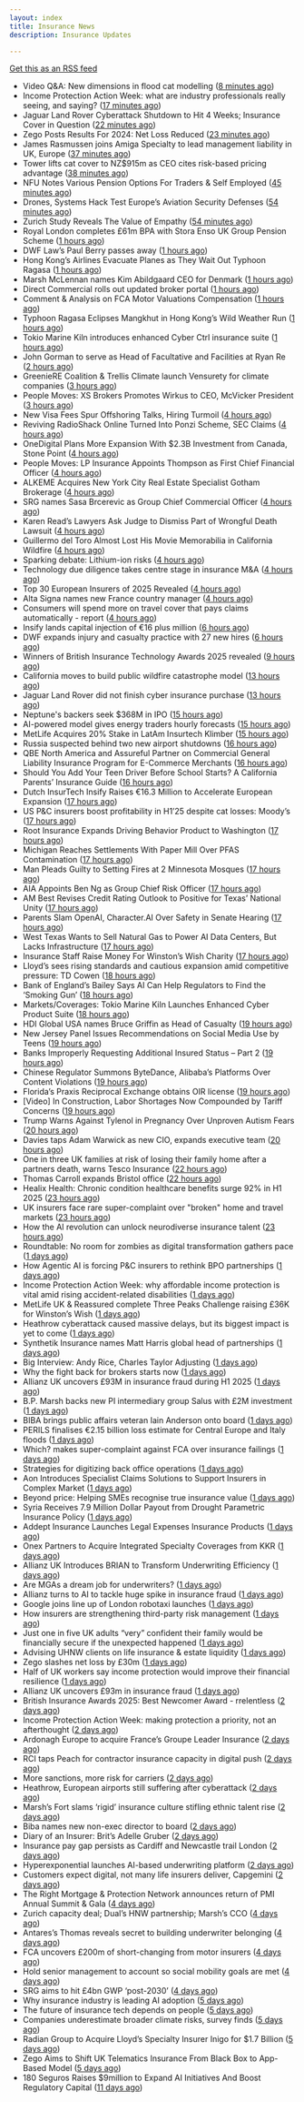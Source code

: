 ```yaml
---
layout: index
title: Insurance News
description: Insurance Updates

---
```


[Get this as an RSS feed](/insurance.rss)

<!-- news_marker starts -->
- Video Q&A: New dimensions in flood cat modelling ([8 minutes ago](https://www.postonline.co.uk/technology/7959047/video-qa-new-dimensions-in-flood-cat-modelling))
- Income Protection Action Week: what are industry professionals really seeing, and saying? ([17 minutes ago](https://ifamagazine.com/income-protection-action-week-what-are-industry-professionals-really-seeing-and-saying/))
- Jaguar Land Rover Cyberattack Shutdown to Hit 4 Weeks; Insurance Cover in Question ([22 minutes ago](https://www.insurancejournal.com/news/international/2025/09/24/840349.htm))
- Zego Posts Results For 2024: Net Loss Reduced ([23 minutes ago](https://insurance-edge.net/2025/09/24/zego-posts-results-for-2024-net-loss-reduced/))
- James Rasmussen joins Amiga Specialty to lead management liability in UK, Europe ([37 minutes ago](https://www.insurancebusinessmag.com/uk/news/breaking-news/james-rasmussen-joins-amiga-specialty-to-lead-management-liability-in-uk-europe-550735.aspx))
- Tower lifts cat cover to NZ$915m as CEO cites risk-based pricing advantage ([38 minutes ago](https://www.reinsurancene.ws/tower-lifts-cat-cover-to-nz915m-as-ceo-cites-risk-based-pricing-advantage/))
- NFU Notes Various Pension Options For Traders & Self Employed ([45 minutes ago](https://insurance-edge.net/2025/09/24/nfu-notes-various-pension-options-for-traders-self-employed/))
- Drones, Systems Hack Test Europe’s Aviation Security Defenses ([54 minutes ago](https://www.insurancejournal.com/news/international/2025/09/24/840335.htm))
- Zurich Study Reveals The Value of Empathy ([54 minutes ago](https://insurance-edge.net/2025/09/24/zurich-study-reveals-the-value-of-empathy/))
- Royal London completes £61m BPA with Stora Enso UK Group Pension Scheme ([1 hours ago](https://www.reinsurancene.ws/royal-london-completes-61m-bpa-with-stora-enso-uk-group-pension-scheme/))
- DWF Law’s Paul Berry passes away ([1 hours ago](https://www.postonline.co.uk/news/7959086/dwf-laws-paul-berry-passes-away))
- Hong Kong’s Airlines Evacuate Planes as They Wait Out Typhoon Ragasa ([1 hours ago](https://www.insurancejournal.com/news/international/2025/09/24/840330.htm))
- Marsh McLennan names Kim Abildgaard CEO for Denmark ([1 hours ago](https://www.insurancebusinessmag.com/uk/news/breaking-news/marsh-mclennan-names-kim-abildgaard-ceo-for-denmark-550717.aspx))
- Direct Commercial rolls out updated broker portal ([1 hours ago](https://www.postonline.co.uk/broker/7959081/direct-commercial-rolls-out-updated-broker-portal))
- Comment & Analysis on FCA Motor Valuations Compensation ([1 hours ago](https://insurance-edge.net/2025/09/24/comment-analysis-on-fca-motor-valuations-compensation/))
- Typhoon Ragasa Eclipses Mangkhut in Hong Kong’s Wild Weather Run ([1 hours ago](https://www.insurancejournal.com/news/international/2025/09/24/840325.htm))
- Tokio Marine Kiln introduces enhanced Cyber Ctrl insurance suite ([1 hours ago](https://www.reinsurancene.ws/tokio-marine-kiln-introduces-enhanced-cyber-ctrl-insurance-suite/))
- John Gorman to serve as Head of Facultative and Facilities at Ryan Re ([2 hours ago](https://www.reinsurancene.ws/john-gorman-to-serve-as-head-of-facultative-and-facilities-at-ryan-re/))
- GreenieRE Coalition & Trellis Climate launch Vensurety for climate companies ([3 hours ago](https://www.reinsurancene.ws/greeniere-coalition-trellis-climate-launch-vensurety-for-climate-companies/))
- People Moves: XS Brokers Promotes Wirkus to CEO, McVicker President ([3 hours ago](https://www.insurancejournal.com/news/national/2025/09/24/840315.htm))
- New Visa Fees Spur Offshoring Talks, Hiring Turmoil ([4 hours ago](https://www.insurancejournal.com/news/national/2025/09/24/840319.htm))
- Reviving RadioShack Online Turned Into Ponzi Scheme, SEC Claims ([4 hours ago](https://www.insurancejournal.com/news/national/2025/09/24/840312.htm))
- OneDigital Plans More Expansion With $2.3B Investment from Canada, Stone Point ([4 hours ago](https://www.insurancejournal.com/news/southeast/2025/09/24/840301.htm))
- People Moves: LP Insurance Appoints Thompson as First Chief Financial Officer ([4 hours ago](https://www.insurancejournal.com/news/west/2025/09/24/839710.htm))
- ALKEME Acquires New York City Real Estate Specialist Gotham Brokerage ([4 hours ago](https://www.insurancejournal.com/news/east/2025/09/24/840296.htm))
- SRG names Sasa Brcerevic as Group Chief Commercial Officer ([4 hours ago](https://www.reinsurancene.ws/srg-names-sasa-brcerevic-as-group-chief-commercial-officer/))
- Karen Read’s Lawyers Ask Judge to Dismiss Part of Wrongful Death Lawsuit ([4 hours ago](https://www.insurancejournal.com/news/east/2025/09/24/840322.htm))
- Guillermo del Toro Almost Lost His Movie Memorabilia in California Wildfire ([4 hours ago](https://www.insurancejournal.com/news/west/2025/09/24/840308.htm))
- Sparking debate: Lithium-ion risks ([4 hours ago](https://www.postonline.co.uk/regulation/7959010/sparking-debate-lithium-ion-risks))
- Technology due diligence takes centre stage in insurance M&A ([4 hours ago](https://www.postonline.co.uk/technology/7958262/technology-due-diligence-takes-centre-stage-in-insurance-ma))
- Top 30 European Insurers of 2025 Revealed ([4 hours ago](https://www.postonline.co.uk/personal/7958243/top-30-european-insurers-of-2025-revealed))
- Alta Signa names new France country manager ([4 hours ago](https://www.insurancebusinessmag.com/uk/news/breaking-news/alta-signa-names-new-france-country-manager-550695.aspx))
- Consumers will spend more on travel cover that pays claims automatically - report ([4 hours ago](https://www.insurancebusinessmag.com/uk/news/travel/consumers-will-spend-more-on-travel-cover-that-pays-claims-automatically--report-550692.aspx))
- Insify lands capital injection of €16 plus million ([6 hours ago](https://www.insurancebusinessmag.com/uk/news/breaking-news/insify-lands-capital-injection-of-16-plus-million-550686.aspx))
- DWF expands injury and casualty practice with 27 new hires ([6 hours ago](https://www.insurancebusinessmag.com/uk/news/breaking-news/dwf-expands-injury-and-casualty-practice-with-27-new-hires-550685.aspx))
- Winners of British Insurance Technology Awards 2025 revealed ([9 hours ago](https://www.postonline.co.uk/technology/7959079/winners-of-british-insurance-technology-awards-2025-revealed))
- California moves to build public wildfire catastrophe model ([13 hours ago](https://www.dig-in.com/news/california-moves-to-build-public-wildfire-catastrophe-model))
- Jaguar Land Rover did not finish cyber insurance purchase ([13 hours ago](https://www.insurancebusinessmag.com/uk/news/breaking-news/jaguar-land-rover-did-not-finish-cyber-insurance-purchase-550708.aspx))
- Neptune's backers seek $368M in IPO ([15 hours ago](https://www.dig-in.com/articles/neptunes-backers-seek-368m-in-ipo))
- AI-powered model gives energy traders hourly forecasts ([15 hours ago](https://www.dig-in.com/articles/ai-powered-model-gives-energy-traders-hourly-forecasts))
- MetLife Acquires 20% Stake in LatAm Insurtech Klimber ([15 hours ago](https://www.insurtechinsights.com/metlife-acquires-20-stake-in-latam-insurtech-klimber/))
- Russia suspected behind two new airport shutdowns ([16 hours ago](https://www.insurancebusinessmag.com/uk/news/breaking-news/russia-suspected-behind-two-new-airport-shutdowns-550662.aspx))
- QBE North America and Assureful Partner on Commercial General Liability Insurance Program for E-Commerce Merchants ([16 hours ago](https://www.insurtechinsights.com/qbe-north-america-and-assureful-partner-on-commercial-general-liability-insurance-program-for-e-commerce-merchants/))
- Should You Add Your Teen Driver Before School Starts? A California Parents’ Insurance Guide ([16 hours ago](https://insurance-edge.net/2025/09/23/should-you-add-your-teen-driver-before-school-starts-a-california-parents-insurance-guide/))
- Dutch InsurTech Insify Raises €16.3 Million to Accelerate European Expansion ([17 hours ago](https://www.insurtechinsights.com/dutch-insurtech-insify-raises-e16-3-million-to-accelerate-european-expansion/))
- US P&C insurers boost profitability in H1’25 despite cat losses: Moody’s ([17 hours ago](https://www.reinsurancene.ws/us-pc-insurers-boost-profitability-in-h125-despite-cat-losses-moodys/))
- Root Insurance Expands Driving Behavior Product to Washington ([17 hours ago](https://www.insurancejournal.com/news/west/2025/09/23/840288.htm))
- Michigan Reaches Settlements With Paper Mill Over PFAS Contamination ([17 hours ago](https://www.insurancejournal.com/news/midwest/2025/09/23/840285.htm))
- Man Pleads Guilty to Setting Fires at 2 Minnesota Mosques ([17 hours ago](https://www.insurancejournal.com/news/midwest/2025/09/23/840282.htm))
- AIA Appoints Ben Ng as Group Chief Risk Officer ([17 hours ago](https://www.insurtechinsights.com/aia-appoints-ben-ng-as-group-chief-risk-officer/))
- AM Best Revises Credit Rating Outlook to Positive for Texas’ National Unity ([17 hours ago](https://www.insurancejournal.com/news/southcentral/2025/09/23/840277.htm))
- Parents Slam OpenAI, Character.AI Over Safety in Senate Hearing ([17 hours ago](https://www.insurancejournal.com/news/national/2025/09/23/840267.htm))
- West Texas Wants to Sell Natural Gas to Power AI Data Centers, But Lacks Infrastructure ([17 hours ago](https://www.insurancejournal.com/news/southcentral/2025/09/23/840270.htm))
- Insurance Staff Raise Money For Winston’s Wish Charity ([17 hours ago](https://insurance-edge.net/2025/09/23/insurance-staff-raise-money-for-winstons-wish-charity/))
- Lloyd’s sees rising standards and cautious expansion amid competitive pressure: TD Cowen ([18 hours ago](https://www.reinsurancene.ws/lloyds-sees-rising-standards-and-cautious-expansion-amid-competitive-pressure-td-cowen/))
- Bank of England’s Bailey Says AI Can Help Regulators to Find the ‘Smoking Gun’ ([18 hours ago](https://www.insurancejournal.com/news/international/2025/09/23/840264.htm))
- Markets/Coverages: Tokio Marine Kiln Launches Enhanced Cyber Product Suite ([18 hours ago](https://www.insurancejournal.com/news/international/2025/09/23/840258.htm))
- HDI Global USA names Bruce Griffin as Head of Casualty ([19 hours ago](https://www.reinsurancene.ws/hdi-global-usa-names-bruce-griffin-as-head-of-casualty/))
- New Jersey Panel Issues Recommendations on Social Media Use by Teens ([19 hours ago](https://www.insurancejournal.com/news/east/2025/09/23/840252.htm))
- Banks Improperly Requesting Additional Insured Status – Part 2 ([19 hours ago](https://www.insurancejournal.com/blogs/academy-journal/2025/09/23/840247.htm))
- Chinese Regulator Summons ByteDance, Alibaba’s Platforms Over Content Violations ([19 hours ago](https://www.insurancejournal.com/news/international/2025/09/23/840250.htm))
- Florida’s Praxis Reciprocal Exchange obtains OIR license ([19 hours ago](https://www.reinsurancene.ws/floridas-praxis-reciprocal-exchange-obtains-oir-license/))
- [Video] In Construction, Labor Shortages Now Compounded by Tariff Concerns ([19 hours ago](https://www.insurancejournal.com/news/national/2025/09/23/840244.htm))
- Trump Warns Against Tylenol in Pregnancy Over Unproven Autism Fears ([20 hours ago](https://www.insurancejournal.com/news/national/2025/09/23/840239.htm))
- Davies taps Adam Warwick as new CIO, expands executive team ([20 hours ago](https://www.insurancebusinessmag.com/uk/news/breaking-news/davies-taps-adam-warwick-as-new-cio-expands-executive-team-550630.aspx))
- One in three UK families at risk of losing their family home after a partners death, warns Tesco Insurance ([22 hours ago](https://ifamagazine.com/one-in-three-uk-families-at-risk-of-losing-their-family-home-after-a-partners-death-warns-tesco-insurance/))
- Thomas Carroll expands Bristol office ([22 hours ago](https://www.postonline.co.uk/broker/7959080/thomas-carroll-expands-bristol-office))
- Healix Health: Chronic condition healthcare benefits surge 92% in H1 2025 ([23 hours ago](https://ifamagazine.com/healix-health-chronic-condition-healthcare-benefits-surge-92-in-h1-2025/))
- UK insurers face rare super-complaint over "broken" home and travel markets ([23 hours ago](https://www.insurancebusinessmag.com/uk/news/breaking-news/uk-insurers-face-rare-supercomplaint-over-broken-home-and-travel-markets-550601.aspx))
- How the AI revolution can unlock neurodiverse insurance talent ([23 hours ago](https://www.postonline.co.uk/people/7958951/how-the-ai-revolution-can-unlock-neurodiverse-insurance-talent))
- Roundtable: No room for zombies as digital transformation gathers pace ([1 days ago](https://www.postonline.co.uk/market-access/technology/7958957/roundtable-no-room-for-zombies-as-digital-transformation-gathers-pace))
- How Agentic AI is forcing P&C insurers to rethink BPO partnerships ([1 days ago](https://www.dig-in.com/opinion/agentic-ais-impact-on-bpo-partnerships))
- Income Protection Action Week: why affordable income protection is vital amid rising accident-related disabilities ([1 days ago](https://ifamagazine.com/income-protection-action-week-why-affordable-income-protection-is-vital-amid-rising-accident-related-disabilities/))
- MetLife UK & Reassured complete Three Peaks Challenge raising £36K for Winston’s Wish ([1 days ago](https://ifamagazine.com/metlife-uk-reassured-complete-three-peaks-challenge-raising-36k-for-winstons-wish/))
- Heathrow cyberattack caused massive delays, but its biggest impact is yet to come ([1 days ago](https://www.insurancebusinessmag.com/uk/news/cyber/heathrow-cyberattack-caused-massive-delays-but-its-biggest-impact-is-yet-to-come-550593.aspx))
- Synthetik Insurance names Matt Harris global head of partnerships ([1 days ago](https://www.insurancebusinessmag.com/uk/news/breaking-news/synthetik-insurance-names-matt-harris-global-head-of-partnerships-550582.aspx))
- Big Interview: Andy Rice, Charles Taylor Adjusting ([1 days ago](https://www.postonline.co.uk/claims/7958280/big-interview-andy-rice-charles-taylor-adjusting))
- Why the fight back for brokers starts now ([1 days ago](https://www.postonline.co.uk/broker/7959061/why-the-fight-back-for-brokers-starts-now))
- Allianz UK uncovers £93M in insurance fraud during H1 2025 ([1 days ago](https://www.insurancebusinessmag.com/uk/news/breaking-news/allianz-uk-uncovers-93m-in-insurance-fraud-during-h1-2025-550556.aspx))
- B.P. Marsh backs new PI intermediary group Salus with £2M investment ([1 days ago](https://www.insurancebusinessmag.com/uk/news/breaking-news/b-p--marsh-backs-new-pi-intermediary-group-salus-with-2m-investment-550555.aspx))
- BIBA brings public affairs veteran Iain Anderson onto board ([1 days ago](https://www.insurancebusinessmag.com/uk/news/breaking-news/biba-brings-public-affairs-veteran-iain-anderson-onto-board-550552.aspx))
- PERILS finalises €2.15 billion loss estimate for Central Europe and Italy floods ([1 days ago](https://www.insurancebusinessmag.com/uk/news/catastrophe/perils-finalises-2-15-billion-loss-estimate-for-central-europe-and-italy-floods-550548.aspx))
- Which? makes super-complaint against FCA over insurance failings ([1 days ago](https://www.postonline.co.uk/news/7959078/which-makes-super-complaint-against-fca-over-insurance-failings))
- Strategies for digitizing back office operations ([1 days ago](https://www.dig-in.com/opinion/strategies-for-digitizing-back-office-operations))
- Aon Introduces Specialist Claims Solutions to Support Insurers in Complex Market ([1 days ago](https://www.insurtechinsights.com/aon-introduces-specialist-claims-solutions-to-support-insurers-in-complex-market/))
- Beyond price: Helping SMEs recognise true insurance value ([1 days ago](https://www.insurancebusinessmag.com/uk/news/breaking-news/beyond-price-helping-smes-recognise-true-insurance-value-550578.aspx))
- Syria Receives 7.9 Million Dollar Payout from Drought Parametric Insurance Policy ([1 days ago](https://www.insurtechinsights.com/syria-receives-7-9-million-dollar-payout-from-drought-parametric-insurance-policy/))
- Addept Insurance Launches Legal Expenses Insurance Products ([1 days ago](https://www.insurtechinsights.com/addept-insurance-launches-legal-expenses-insurance-products/))
- Onex Partners to Acquire Integrated Specialty Coverages from KKR ([1 days ago](https://www.insurtechinsights.com/onex-partners-to-acquire-integrated-specialty-coverages-from-kkr/))
- Allianz UK Introduces BRIAN to Transform Underwriting Efficiency ([1 days ago](https://www.insurtechinsights.com/allianz-uk-introduces-brian-to-transform-underwriting-efficiency/))
- Are MGAs a dream job for underwriters? ([1 days ago](https://www.insurancebusinessmag.com/uk/news/breaking-news/are-mgas-a-dream-job-for-underwriters-550505.aspx))
- Allianz turns to AI to tackle huge spike in insurance fraud ([1 days ago](https://www.insurancebusinessmag.com/uk/news/breaking-news/allianz-turns-to-ai-to-tackle-huge-spike-in-insurance-fraud-550492.aspx))
- Google joins line up of London robotaxi launches ([1 days ago](https://www.insurancebusinessmag.com/uk/news/auto-motor/google-joins-line-up-of-london-robotaxi-launches-550480.aspx))
- How insurers are strengthening third-party risk management ([1 days ago](https://www.insurancebusinessmag.com/uk/news/breaking-news/how-insurers-are-strengthening-thirdparty-risk-management-550476.aspx))
- Just one in five UK adults “very” confident their family would be financially secure if the unexpected happened ([1 days ago](https://ifamagazine.com/just-one-in-five-uk-adults-very-confident-their-family-would-be-financially-secure-if-the-unexpected-happened/))
- Advising UHNW clients on life insurance & estate liquidity ([1 days ago](https://ifamagazine.com/advising-uhnw-clients-on-life-insurance-estate-liquidity/))
- Zego slashes net loss by £30m ([1 days ago](https://www.postonline.co.uk/technology/7959075/zego-slashes-net-loss-by-%C2%A330m))
- Half of UK workers say income protection would improve their financial resilience ([1 days ago](https://ifamagazine.com/half-of-uk-workers-say-income-protection-would-improve-their-financial-resilience/))
- Allianz UK uncovers £93m in insurance fraud ([1 days ago](https://www.postonline.co.uk/news/7959074/allianz-uk-uncovers-%C2%A393m-in-insurance-fraud))
- British Insurance Awards 2025: Best Newcomer Award - rrelentless ([2 days ago](https://www.postonline.co.uk/market-access/7959017/british-insurance-awards-2025-best-newcomer-award-rrelentless))
- Income Protection Action Week: making protection a priority, not an afterthought ([2 days ago](https://ifamagazine.com/income-protection-awareness-week-making-protection-a-priority-not-an-afterthought/))
- Ardonagh Europe to acquire France’s Groupe Leader Insurance ([2 days ago](https://www.insurancebusinessmag.com/uk/news/mergers-acquisitions/ardonagh-europe-to-acquire-frances-groupe-leader-insurance-550451.aspx))
- RCI taps Peach for contractor insurance capacity in digital push ([2 days ago](https://www.insurancebusinessmag.com/uk/news/construction-engineering/rci-taps-peach-for-contractor-insurance-capacity-in-digital-push-550442.aspx))
- More sanctions, more risk for carriers ([2 days ago](https://www.insurancebusinessmag.com/uk/news/breaking-news/more-sanctions-more-risk-for-carriers-550434.aspx))
- Heathrow, European airports still suffering after cyberattack ([2 days ago](https://www.insurancebusinessmag.com/uk/news/breaking-news/heathrow-european-airports-still-suffering-after-cyberattack-550421.aspx))
- Marsh’s Fort slams ‘rigid’ insurance culture stifling ethnic talent rise ([2 days ago](https://www.postonline.co.uk/people/7959071/marsh%E2%80%99s-fort-slams-%E2%80%98rigid%E2%80%99-insurance-culture-stifling-ethnic-talent-rise))
- Biba names new non-exec director to board ([2 days ago](https://www.postonline.co.uk/news/7959066/biba-names-new-non-exec-director-to-board))
- Diary of an Insurer: Brit’s Adelle Gruber ([2 days ago](https://www.postonline.co.uk/commercial/7957920/diary-of-an-insurer-brit%E2%80%99s-adelle-gruber))
- Insurance pay gap persists as Cardiff and Newcastle trail London ([2 days ago](https://www.postonline.co.uk/people/7958057/insurance-pay-gap-persists-as-cardiff-and-newcastle-trail-london))
- Hyperexponential launches AI-based underwriting platform ([2 days ago](https://www.dig-in.com/news/hyperexponential-launches-ai-based-underwriting-platform))
- Customers expect digital, not many life insurers deliver, Capgemini ([2 days ago](https://www.dig-in.com/news/customers-expect-digital-not-many-life-insurers-deliver-capgemini))
- The Right Mortgage & Protection Network announces return of PMI Annual Summit & Gala ([4 days ago](https://ifamagazine.com/the-right-mortgage-protection-network-announces-return-of-pmi-annual-summit-gala/))
- Zurich capacity deal; Dual’s HNW partnership; Marsh’s CCO ([4 days ago](https://www.postonline.co.uk/news/7959062/zurich-capacity-deal-dual%E2%80%99s-hnw-partnership-marsh%E2%80%99s-cco))
- Antares’s Thomas reveals secret to building underwriter belonging ([4 days ago](https://www.postonline.co.uk/people/7959059/antares%E2%80%99s-thomas-reveals-secret-to-building-underwriter-belonging))
- FCA uncovers £200m of short-changing from motor insurers ([4 days ago](https://www.postonline.co.uk/news/7959067/fca-uncovers-%C2%A3200m-of-short-changing-from-motor-insurers))
- Hold senior management to account so social mobility goals are met ([4 days ago](https://www.postonline.co.uk/news/7959058/hold-senior-management-to-account-so-social-mobility-goals-are-met))
- SRG aims to hit £4bn GWP ‘post-2030’ ([4 days ago](https://www.postonline.co.uk/broker/7959060/srg-aims-to-hit-%C2%A34bn-gwp-%E2%80%98post-2030%E2%80%99))
- Why insurance industry is leading AI adoption ([5 days ago](https://www.dig-in.com/opinion/why-insurance-industry-is-leading-ai-adoption))
- The future of insurance tech depends on people ([5 days ago](https://www.dig-in.com/opinion/the-future-of-insurance-tech-depends-on-people))
- Companies underestimate broader climate risks, survey finds ([5 days ago](https://www.dig-in.com/articles/companies-underestimate-broader-climate-risks-survey-finds))
- Radian Group to Acquire Lloyd’s Specialty Insurer Inigo for $1.7 Billion ([5 days ago](https://www.insurtechinsights.com/radian-group-to-acquire-lloyds-specialty-insurer-inigo-for-1-7-billion/))
- Zego Aims to Shift UK Telematics Insurance From Black Box to App-Based Model ([5 days ago](https://thefintechtimes.com/zego-aims-to-shift-uk-telematics-insurance-from-black-box-to-app-based-model/))
- 180 Seguros Raises $9million to Expand AI Initiatives And Boost Regulatory Capital ([11 days ago](https://thefintechtimes.com/180-seguros-raises-9m-to-expand-ai-initiatives-and-boost-regulatory-capital/))

<!-- news_marker ends -->